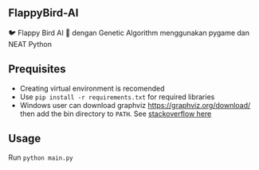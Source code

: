 ## FlappyBird-AI
:bird: Flappy Bird AI :brain: dengan Genetic Algorithm menggunakan pygame dan NEAT Python

## Prequisites
- Creating virtual environment is recomended
- Use `pip install -r requirements.txt` for required libraries
- Windows user can download graphviz https://graphviz.org/download/ then add the bin directory to `PATH`. See [stackoverflow here](https://stackoverflow.com/questions/35064304/runtimeerror-make-sure-the-graphviz-executables-are-on-your-systems-path-aft)

## Usage
Run `python main.py`

